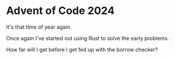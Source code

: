 # Advent of Code 2024

It's that time of year again.

Once again I've started out using Rust to solve the early problems.

How far will I get before I get fed up with the borrow checker?
